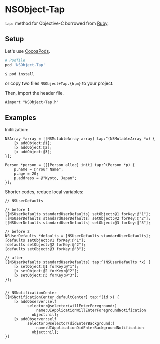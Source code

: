 NSObject-Tap
============

`tap:` method for Objective-C borrowed from [Ruby](http://ruby-doc.org/core-2.0/Object.html#method-i-tap).

## Setup

Let's use [CocoaPods](http://cocoapods.org/).

```ruby
# Podfile
pod 'NSObject-Tap'
```

```sh
$ pod install
```

or copy two files `NSObject+Tap.{h,m}` to your project.

Then, import the header file.

```objc
#import "NSObject+Tap.h"
```

## Examples

Initilization:

```objc
NSArray *array = [[NSMutableArray array] tap:^(NSMutableArray *x) {
    [x addObject:@1];
    [x addObject:@2];
    [x addObject:@3];
}];
```

```objc
Person *person = [[[Person alloc] init] tap:^(Person *p) {
    p.name = @"Your Name";
    p.age = 20;
    p.address = @"Kyoto, Japan";
}];
```

Shorter codes, reduce local variables:

```objc
// NSUserDefaults

// before 1
[[NSUserDefaults standardUserDefaults] setObject:@1 forKey:@"1"];
[[NSUserDefaults standardUserDefaults] setObject:@2 forKey:@"2"];
[[NSUserDefaults standardUserDefaults] setObject:@3 forKey:@"3"];

// before 2
NSUserDefaults *defaults = [NSUserDefaults standardUserDefaults];
[defaults setObject:@1 forKey:@"1"];
[defaults setObject:@2 forKey:@"2"];
[defaults setObject:@3 forKey:@"3"];

// after
[[NSUserDefaults standardUserDefaults] tap:^(NSUserDefaults *x) {
    [x setObject:@1 forKey:@"1"];
    [x setObject:@2 forKey:@"2"];
    [x setObject:@3 forKey:@"3"];
}];


// NSNotificationCenter
[[NSNotificationCenter defaultCenter] tap:^(id x) {
    [x addObserver:self
          selector:@selector(willEnterForeground:)
              name:UIApplicationWillEnterForegroundNotification
            object:nil];
    [x addObserver:self
          selector:@selector(didEnterBackground:)
              name:UIApplicationDidEnterBackgroundNotification
            object:nil];
}]
```
